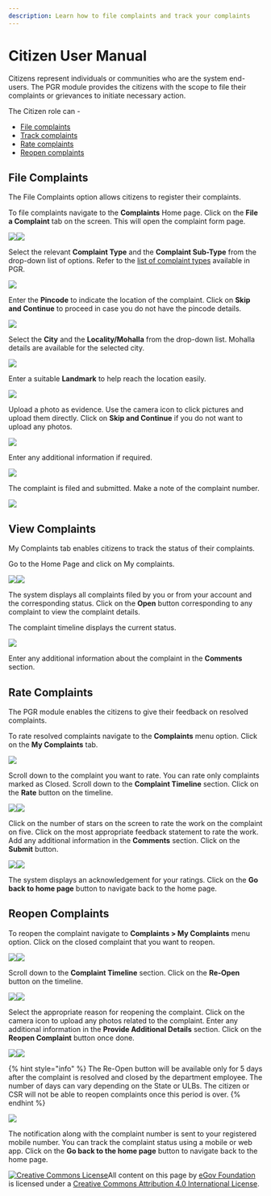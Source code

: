 ```yaml
---
description: Learn how to file complaints and track your complaints
---
```


# Citizen User Manual

Citizens represent individuals or communities who are the system end-users. The PGR module provides the citizens with the scope to file their complaints or grievances to initiate necessary action.

The Citizen role can -

* [File complaints](https://app.gitbook.com/@egov-digit/s/external/understand-digit/product-user-guides/public-grievance/citizen-guide#file-complaints)
* [Track complaints](https://app.gitbook.com/@egov-digit/s/external/understand-digit/product-user-guides/public-grievance/citizen-guide#my-complaints)
* [Rate complaints](https://app.gitbook.com/@egov-digit/s/external/understand-digit/product-user-guides/public-grievance/citizen-guide#rate-complaints)
* [Reopen complaints](https://app.gitbook.com/@egov-digit/s/external/understand-digit/product-user-guides/public-grievance/citizen-guide#reopen-complaints)

## File Complaints

The File Complaints option allows citizens to register their complaints.

To file complaints navigate to the **Complaints** Home page. Click on the **File a Complaint** tab on the screen. This will open the complaint form page.&#x20;

![](https://lh5.googleusercontent.com/TJKClsV2X9Egq3AWrnjzgu6ajAungFaHY7SBRLYuqmBa-nXCNdlMM8DDk-aK5WrOYULAlGoxgY1gfEn63GMpj8x2lBFDPRzbzLUM\_YrYlvmw1drI0EL9-\_2j9-LKuEKAGNBQ5yn3)![](https://lh5.googleusercontent.com/G6OYoCISYVXq\_AVkNHTJ\_dgGlW9dWeLs4lwqGaA0SBC9gV6AGAVJ2NCnh5utL7\_1KPcqv0ZmLrDXgnM6jdkjreuUImxI8NKGzAlO2PFwIsMWqbb7zVRHaTi5wM7BRPqKjUtDaUFX)

Select the relevant **Complaint Type** and the **Complaint Sub-Type** from the drop-down list of options. Refer to the [list of complaint types](complaint-types-list.md) available in PGR.

![](https://lh3.googleusercontent.com/B1Va-i-tVdv7Fqe5hd15wDuz7tPMldXPWhiVwy\_vXENHAT9pb6c7intMaYyJOqqDjXlK0aXuA8BWSA0SZyCS\_AmNbStZm5\_\_kfVApIgmnLVkwdpgxjeMvXRqgpm-aawfS6Olb\_Ue)

Enter the **Pincode** to indicate the location of the complaint. Click on **Skip and Continue** to proceed in case you do not have the pincode details.

![](https://lh3.googleusercontent.com/oYq6sv6S\_ZSg516XZUbwUc5lRHts2ZjTHQGXPpqGz5rpN-cjmBHbzfw90u21QywG1-3rP7QCRT4ihAR2Ao1ZJc3IR0SLfS-HasxirS0P\_GDPHKjc69yBO8m7H2\_lSQ4JwEWhimf4)

Select the **City** and the **Locality/Mohalla** from the drop-down list. Mohalla details are available for the selected city.

![](https://lh3.googleusercontent.com/VQz8vdG6C9QxwRJ9-2YGv9gIbNwMC0cyn3REqLQGMYCMAnIQW4esenKLUeucA7cBAHwRWWGy2DYQJLzLDWw5Rz4PdRgm1MfoNV2ZSr0KiDbaxf3OVqKdetinOMnMkGFLO0KjLG\_M)

Enter a suitable **Landmark** to help reach the location easily.

![](https://lh6.googleusercontent.com/b5hZkaZjJioGqcQYmJHitaLnaYHkOTsRSEhIwbEEdUFlBRP8-kvotdXNLxBJPypSlXET3vNQUTlfOr7Fd5oiDJ9fO2qIx0YL2m8zedQvcCONPJGT0RHTi7dznCRVFwCS4fUh1NZS)

Upload a photo as evidence. Use the camera icon to click pictures and upload them directly. Click on **Skip and Continue** if you do not want to upload any photos.

![](https://lh6.googleusercontent.com/PDquIQ5HxmipqT4BN\_D0Aj1ci\_wNzbKgpZBhgt362SP5KUoRGc\_Y4V38q4-tTG8SrvBp7BIfXXWK\_ORCZCxlx8mX1qa-\_dfQDbg7aISI8tbpMZpIRM-565FO0bd1QYHXymjVNnOz)&#x20;

Enter any additional information if required.

![](https://lh5.googleusercontent.com/bFX4NFaaAIRdFsnACRCw00hP1xB7bo4Z8k5QYScNVPsd1nI1wwHRVBqm0\_5Kf5UNtgrf1UUoW8mxbeCkHO9LWXjMA3brW24YI1ncUKSMIPFpMem-2fK2jyXztTavupom\_\_gsIooH)

The complaint is filed and submitted. Make a note of the complaint number.

![](https://lh6.googleusercontent.com/s\_vaIFzQA3E4hq09M7FYpCo2bn2zTvwH1RoEOFxhBbbXvKHv4ESJmlTaiNE\_KsImPPLevDoLYVARc8xG8MWrgz86wkxxiM-D5eFM0sIGw-xtHSGUD1\_HyoYSbbUtxGg3\_B6NhAbt)

## View Complaints

My Complaints tab enables citizens to track the status of their complaints.&#x20;

Go to the Home Page and click on My complaints.

![](https://lh5.googleusercontent.com/kRTQYy-qjMbIRBgnAIDRkmrACBZjuRPJNCjz5UCedtyAWL9JiE92uqIU-Ngm6Po7-z-S0BuhnSpMxt03ce1ZTpf1WC1OsLhYI-YNaOTaDdmpwZvROGZBb60ooVAAk5VbsvN2Cq4t)![](https://lh5.googleusercontent.com/3df-FWCUZOiLyS4nJ5HwB7cZLv3CsJbvvpRdjh4s-x6DHlDL76ebvtEjNhOyuU2FcW8MEjQzWwNw3EhfthF9AUlUFvgRtOr\_t49a-K04cH1hntvDJBYGKPAvKTfJb5tAogheW\_lH)

The system displays all complaints filed by you or from your account and the corresponding status. Click on the **Open** button corresponding to any complaint to view the complaint details.

The complaint timeline displays the current status.

![](https://lh4.googleusercontent.com/GkHSMTZiVSMH-QodY4X0z0HDwkSBGaU6UD8KRka6v6Op91-szxOotDXnDUn1h1BzMLvu-dDQDW8jWvAQPht65-aqjHpetEcj2Nui\_FitAd5QcdW6REGviAABA4dWI6QHimKcrVwe)

Enter any additional information about the complaint in the **Comments** section.

## Rate Complaints

The PGR module enables the citizens to give their feedback on resolved complaints.

To rate resolved complaints navigate to the **Complaints** menu option. Click on the **My Complaints** tab.&#x20;

![](https://lh5.googleusercontent.com/GWkzYQLeCnDptgQZbJrkcjsbfW2dgwPyNbSC05P488te3tfIG5rInQkxh3LDWrcURh\_AkuHbvAgH614eIyWls43\_WWGGzX9RLaSuodYqM\_eTG7LJQJsdUsZzZDibM3L-T2xxW6mc)

Scroll down to the complaint you want to rate. You can rate only complaints marked as Closed. Scroll down to the **Complaint Timeline** section. Click on the **Rate** button on the timeline.

![](https://lh3.googleusercontent.com/1QeUxStTicJuXP5c1ZlyMfBHDL4Ds2SiJZ31CGIoWBDXof8avoUjU4HK\_H\_ITAvdTq-qLe52MOTJLef-xSN8dG6wdloWrkww0zFStsxRQ62lJLrPSdYAw1D-n9vVsdWlgv1UhyUY)![](https://lh4.googleusercontent.com/U7PSPiQeRR53bXj18LOBMb-SCK6gRLyxNKf2FLK0pJkYzQr3VRJ093TubQYN3IXOdJcOzTF2Az7RUFq6isnlALweMpvS3vfVOnXMKQ08jHD3qEpwQYDvWUrAlYD9C8R3-LKiIUEI)

Click on the number of stars on the screen to rate the work on the complaint on five. Click on the most appropriate feedback statement to rate the work. Add any additional information in the **Comments** section. Click on the **Submit** button.

![](https://lh6.googleusercontent.com/jiplqSWql8tv5qDHPirnSK-M0Z8WD79dz70bgZJpuGzTA6Iyr0bie7N7hE4qk\_WG3DHfUxzHTQwGGls4I7oPjj8dxfPAtkq\_HfIg-GJXvJ9EMQ88VgoXdBXSUyThqjuqEvSy3vFf)![](https://lh6.googleusercontent.com/AdShpi660BBN-1rSTNWg4kvbwKYA4kw5XMrgrqPnykVzAh0W29JKuhvnmL8nNnNnpKbKmynOm2BPOU5YSTAtTBoDNaXQwt7Tpy\_JyHo\_iZGW9v4iubmTZio0ILmF7ul-Igj75xPR)

The system displays an acknowledgement for your ratings. Click on the **Go back to home page** button to navigate back to the home page.

## Reopen Complaints

To reopen the complaint navigate to **Complaints > My Complaints** menu option. Click on the closed complaint that you want to reopen.&#x20;

![](https://lh5.googleusercontent.com/GWkzYQLeCnDptgQZbJrkcjsbfW2dgwPyNbSC05P488te3tfIG5rInQkxh3LDWrcURh\_AkuHbvAgH614eIyWls43\_WWGGzX9RLaSuodYqM\_eTG7LJQJsdUsZzZDibM3L-T2xxW6mc)![](https://lh3.googleusercontent.com/1QeUxStTicJuXP5c1ZlyMfBHDL4Ds2SiJZ31CGIoWBDXof8avoUjU4HK\_H\_ITAvdTq-qLe52MOTJLef-xSN8dG6wdloWrkww0zFStsxRQ62lJLrPSdYAw1D-n9vVsdWlgv1UhyUY)

Scroll down to the **Complaint Timeline** section. Click on the **Re-Open** button on the timeline.

![](https://lh4.googleusercontent.com/U7PSPiQeRR53bXj18LOBMb-SCK6gRLyxNKf2FLK0pJkYzQr3VRJ093TubQYN3IXOdJcOzTF2Az7RUFq6isnlALweMpvS3vfVOnXMKQ08jHD3qEpwQYDvWUrAlYD9C8R3-LKiIUEI)![](https://lh6.googleusercontent.com/OPsCVELUGGuNL\_S54M1bwbi8Cg3IAZhw\_hdqcuEV8Pnk1m9lguB3Ui0oGraV3GHUKVgi1\_eo5ArauKitTfW-w7Jq1VvXMALOhc8AG1YTie1HNhUxB9sfDUYQl-UN4-1LwK12vnXQ)

Select the appropriate reason for reopening the complaint. Click on the camera icon to upload any photos related to the complaint. Enter any additional information in the **Provide Additional Details** section. Click on the **Reopen Complaint** button once done.&#x20;

![](https://lh5.googleusercontent.com/2ggtMMlxlRliSdk7UajlZRYUdCqVXnxpahNQXDmOgSq\_vgRFrShNAGp434C5lPBcn\_4-CZduypJk5SrMsUKCtUZiMVDwlSJQ-JcB6qt3qjIcbe9oYn8iH3C8Fq\_ys-ZH9Rcvybv1)![](https://lh6.googleusercontent.com/wGNCwHOSjvXEbhbk9rsnAxuf5jqG1fNLKp14vMM0FTzr8mXyQVPMhC1V4vXqw42mQhif2RLKC6qiLossyMa056uzu3Jv1QEoUNXbyzESONYpcQDI-zlpR\_\_vH2ZLFhBNmg2f0R3A)

{% hint style="info" %}
The Re-Open button will be available only for 5 days after the complaint is resolved and closed by the department employee. The number of days can vary depending on the State or ULBs. The citizen or CSR will not be able to reopen complaints once this period is over.
{% endhint %}

![](https://lh6.googleusercontent.com/fEoeRdk1vg-vwfpeE1Rn8GUyQHJ91ryx2CoNZkjJ58rV54tDpOuhL97\_1fJrxYl8HQ4UqaSYqatZA7JeVBXdkB9Bsn3ystIuoidtjUTkoIpAV-O9b06GBCYDVE3mcHL4vYwVpg2N)

The notification along with the complaint number is sent to your registered mobile number. You can track the complaint status using a mobile or web app. Click on the **Go back to the home page** button to navigate back to the home page.



[![Creative Commons License](https://i.creativecommons.org/l/by/4.0/80x15.png)](http://creativecommons.org/licenses/by/4.0/)All content on this page by [eGov Foundation ](https://egov.org.in/)is licensed under a [Creative Commons Attribution 4.0 International License](http://creativecommons.org/licenses/by/4.0/).
